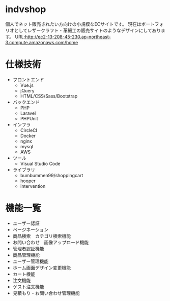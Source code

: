 # indvshop
個人でネット販売されたい方向けの小規模なECサイトです。
現在はポートフォリオとしてレザークラフト・革細工の販売サイトのようなデザインにしてあります。
URL:http://ec2-13-208-45-230.ap-northeast-3.compute.amazonaws.com/home

# 仕様技術
* フロントエンド
    * Vue.js
    * jQuery
    * HTML/CSS/Sass/Bootstrap
* バックエンド
    * PHP
    * Laravel
    * PHPUnit 
* インフラ
    * CircleCI
    * Docker
    * nginx
    * mysql
    * AWS
* ツール
    * Visual Studio Code  
* ライブラリ
    * bumbummen99/shoppingcart
    * hooper
    * intervention

# 機能一覧
* ユーザー認証
* ページネーション
* 商品検索　カテゴリ検索機能
* お問い合わせ　画像アップロード機能
* 管理者認証機能
* 商品管理機能
* ユーザー管理機能
* ホーム画面デザイン変更機能
* カート機能
* 注文機能
* ゲスト注文機能
* 見積もり・お問い合わせ管理機能
